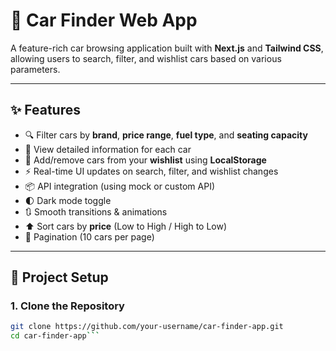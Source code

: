 # 🚗 Car Finder Web App

A feature-rich car browsing application built with **Next.js** and **Tailwind CSS**, allowing users to search, filter, and wishlist cars based on various parameters.

---

## ✨ Features

- 🔍 Filter cars by **brand**, **price range**, **fuel type**, and **seating capacity**
- 📄 View detailed information for each car
- 💖 Add/remove cars from your **wishlist** using **LocalStorage**
- ⚡ Real-time UI updates on search, filter, and wishlist changes
- 📦 API integration (using mock or custom API)
- 🌓 Dark mode toggle
- 🔃 Smooth transitions & animations
- ⬆️ Sort cars by **price** (Low to High / High to Low)
- 📑 Pagination (10 cars per page)


---

## 🔧 Project Setup

### 1. Clone the Repository

```bash
git clone https://github.com/your-username/car-finder-app.git
cd car-finder-app```

